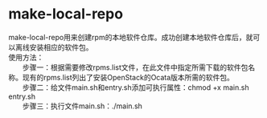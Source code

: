 # make-local-repo
make-local-repo用来创建rpm的本地软件仓库。成功创建本地软件仓库后，就可以离线安装相应的软件包。<br>
使用方法：<br>
　　步骤一：根据需要修改rpms.list文件，在此文件中指定所需下载的软件包名称。现有的rpms.list列出了安装OpenStack的Ocata版本所需的软件包。<br>
　　步骤二：给文件main.sh和entry.sh添加可执行属性：chmod +x main.sh entry.sh<br>
　　步骤三：执行文件main.sh：./main.sh<br>